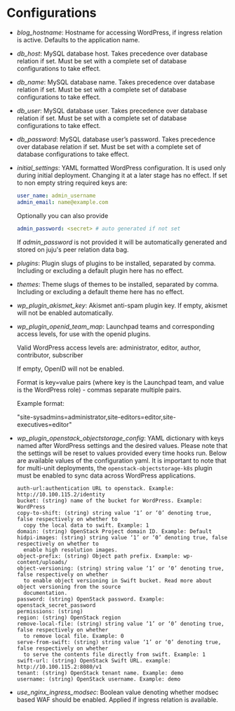 # Configurations

- _blog_hostname_: Hostname for accessing WordPress, if ingress relation is active. Defaults to the
  application name.
- _db_host_: MySQL database host. Takes precedence over database relation if set. Must be set with
  a complete set of database configurations to take effect.
- _db_name_: MySQL database name. Takes precedence over database relation if set. Must be set with
  a complete set of database configurations to take effect.
- _db_user_: MySQL database user. Takes precedence over database relation if set. Must be set with
  a complete set of database configurations to take effect.
- _db_password_: MySQL database user’s password. Takes precedence over database relation if set.
  Must be set with a complete set of database configurations to take effect.
- _initial_settings_: YAML formatted WordPress configuration. It is used only
  during initial deployment. Changing it at a later stage has no effect.
  If set to non empty string required keys are:

  ```yaml
  user_name: admin_username
  admin_email: name@example.com
  ```

  Optionally you can also provide

  ```yaml
  admin_password: <secret> # auto generated if not set
  ```

  If _admin_password_ is not provided it will be automatically generated and stored on juju's peer
  relation data bag.

- _plugins_: Plugin slugs of plugins to be installed, separated by comma. Including or excluding a
  default plugin here has no effect.
- _themes_: Theme slugs of themes to be installed, separated by comma. Including or excluding a
  default theme here has no effect.
- _wp_plugin_akismet_key_: Akismet anti-spam plugin key. If empty, akismet will not be enabled
  automatically.
- _wp_plugin_openid_team_map_: Launchpad teams and corresponding access levels, for use with the
  openid plugins.

  Valid WordPress access levels are: administrator, editor, author, contributor, subscriber

  If empty, OpenID will not be enabled.

  Format is key=value pairs (where key is the Launchpad team, and value is
  the WordPress role) - commas separate multiple pairs.

  Example format:

  "site-sysadmins=administrator,site-editors=editor,site-executives=editor"

- _wp_plugin_openstack_objectstorage_config_: YAML dictionary with keys named after WordPress
  settings and the desired values. Please note that the settings will be reset to values provided
  every time hooks run. Below are available values of the configuration yaml.
  It is important to note that for multi-unit deployments, the `openstack-objectstorage-k8s` plugin
  must be enabled to sync data across WordPress applications.

  ```
  auth-url:authentication URL to openstack. Example: http://10.100.115.2/identity
  bucket: (string) name of the bucket for WordPress. Example: WordPress
  copy-to-shift: (string) string value ‘1’ or ‘0’ denoting true, false respectively on whether to
    copy the local data to swift. Example: 1
  domain: (string) OpenStack Project domain ID. Example: Default
  hidpi-images: (string) string value ‘1’ or ‘0’ denoting true, false respectively on whether to
    enable high resolution images.
  object-prefix: (string) Object path prefix. Example: wp-content/uploads/
  object-versioning: (string) string value ‘1’ or ‘0’ denoting true, false respectively on whether
    to enable object versioning in Swift bucket. Read more about object versioning from the source
    documentation.
  password: (string) OpenStack password. Example: openstack_secret_password
  permissions: (string)
  region: (string) OpenStack region
  remove-local-file: (string) string value ‘1’ or ‘0’ denoting true, false respectively on whether
    to remove local file. Example: 0
  serve-from-swift: (string) string value ‘1’ or ‘0’ denoting true, false respectively on whether
    to serve the contents file directly from swift. Example: 1
  swift-url: (string) OpenStack Swift URL. example: http://10.100.115.2:8080/v1
  tenant: (string) OpenStack tenant name. Example: demo
  username: (string) OpenStack username. Example: demo
  ```

- _use_nginx_ingress_modsec_: Boolean value denoting whether modsec based WAF should be enabled.
  Applied if ingress relation is available.
